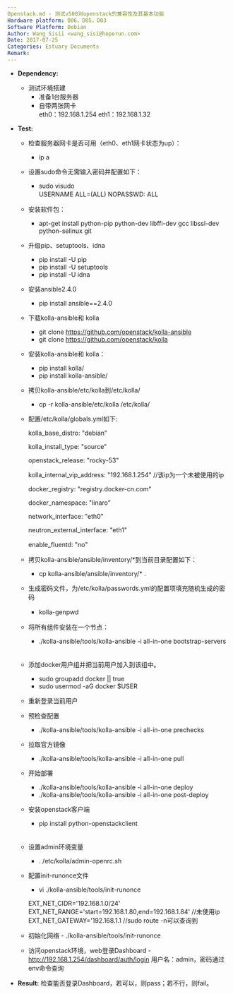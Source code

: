 ```yaml
---
Openstack.md - 测试v500对openstack的兼容性及其基本功能
Hardware platform: D06，D05，D03
Software Platform: Debian
Author: Wang Sisii <wang_sisi@hoperun.com>  
Date: 2017-07-25 
Categories: Estuary Documents  
Remark:
---
```


- **Dependency:**
    - 测试环境搭建
       	- 准备1台服务器
       	- 自带两张网卡  
           eth0：192.168.1.254
           eth1：192.168.1.32
         
- **Test:**
    - 检查服务器网卡是否可用（eth0、eth1网卡状态为up）：
         - ip a

    - 设置sudo命令无需输入密码并配置如下：
       	- sudo visudo  
           USERNAME ALL=(ALL) NOPASSWD: ALL
　　
    - 安装软件包：
         - apt-get install python-pip python-dev libffi-dev gcc libssl-dev python-selinux git
    
    - 升级pip、setuptools、idna
        - pip install -U pip
        - pip install -U setuptools
        - pip install -U idna
    
    - 安装ansible2.4.0
        - pip install ansible==2.4.0

    - 下载kolla-ansible和 kolla
         - git clone https://github.com/openstack/kolla-ansible
         - git clone https://github.com/openstack/kolla

    - 安装kolla-ansible和 kolla：
        - pip install kolla/
        - pip install kolla-ansible/

    - 拷贝kolla-ansible/etc/kolla到/etc/kolla/   
        - cp -r kolla-ansible/etc/kolla /etc/kolla/
        
    - 配置/etc/kolla/globals.yml如下:
        
        kolla_base_distro: "debian”

        kolla_install_type: "source"
 
        openstack_release: "rocky-53"
  
        kolla_internal_vip_address: "192.168.1.254"       //该ip为一个未被使用的ip
 
        docker_registry: "registry.docker-cn.com"

        docker_namespace: "linaro”

        network_interface: "eth0"
        
        neutron_external_interface: "eth1"

        enable_fluentd: "no"
　　
　　
    - 拷贝kolla-ansible/ansible/inventory/*到当前目录配置如下：
        - cp kolla-ansible/ansible/inventory/* .

    - 生成密码文件，为/etc/kolla/passwords.yml的配置项填充随机生成的密码
        
        - kolla-genpwd
　　
    - 将所有组件安装在一个节点：
        - ./kolla-ansible/tools/kolla-ansible -i all-in-one bootstrap-servers
　　
    - 添加docker用户组并把当前用户加入到该组中。
        - sudo groupadd docker || true
        - sudo usermod -aG docker $USER

    - 重新登录当前用户   
   
    - 预检查配置
        - ./kolla-ansible/tools/kolla-ansible -i all-in-one prechecks

    - 拉取官方镜像
        - ./kolla-ansible/tools/kolla-ansible -i all-in-one pull
   
    - 开始部署
        - ./kolla-ansible/tools/kolla-ansible -i all-in-one deploy
        - ./kolla-ansible/tools/kolla-ansible -i all-in-one post-deploy

    - 安装openstack客户端
        - pip install python-openstackclient  
　　
    - 设置admin环境变量
        - . /etc/kolla/admin-openrc.sh
    
   - 配置init-runonce文件
        - vi ./kolla-ansible/tools/init-runonce
         
	 EXT_NET_CIDR='192.168.1.0/24'
         EXT_NET_RANGE='start=192.168.1.80,end=192.168.1.84'    //未使用ip
         EXT_NET_GATEWAY='192.168.1.1                       //sudo route -n可以查询到
　　
   - 初始化网络
         - ./kolla-ansible/tools/init-runonce
　　
   - 访问openstack环境，web登录Dashboard
         - http://192.168.1.254/dashboard/auth/login
	   用户名：admin，密码通过env命令查询
        
- **Result:**
         检查能否登录Dashboard，若可以，则pass；若不行，则fail。
          
　　

    
